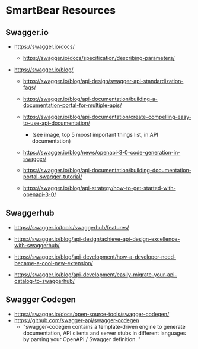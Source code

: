 
# SmartBear Resources


## Swagger.io


- https://swagger.io/docs/

  + https://swagger.io/docs/specification/describing-parameters/



- https://swagger.io/blog/
  + https://swagger.io/blog/api-design/swagger-api-standardization-faqs/

  + https://swagger.io/blog/api-documentation/building-a-documentation-portal-for-multiple-apis/

  + https://swagger.io/blog/api-documentation/create-compelling-easy-to-use-api-documentation/
    * (see image, top 5 moost important things list, in API documentation)

  + https://swagger.io/blog/news/openapi-3-0-code-generation-in-swagger/

  + https://swagger.io/blog/api-documentation/building-documentation-portal-swagger-tutorial/
  
  + https://swagger.io/blog/api-strategy/how-to-get-started-with-openapi-3-0/


## Swaggerhub 

- https://swagger.io/tools/swaggerhub/features/

- https://swagger.io/blog/api-design/achieve-api-design-excellence-with-swaggerhub/

- https://swagger.io/blog/api-development/how-a-developer-need-became-a-cool-new-extension/

- https://swagger.io/blog/api-development/easily-migrate-your-api-catalog-to-swaggerhub/


## Swagger Codegen

- https://swagger.io/docs/open-source-tools/swagger-codegen/
- https://github.com/swagger-api/swagger-codegen
  + "swagger-codegen contains a template-driven engine to generate documentation, API clients and server stubs in
    different languages by parsing your OpenAPI / Swagger definition. "
